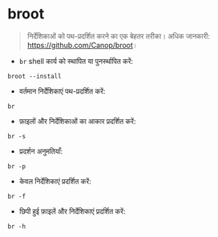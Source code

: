 # broot

> निर्देशिकाओं को पथ-प्रदर्शित करने का एक बेहतर तरीका।
> अधिक जानकारी: <https://github.com/Canop/broot>।

- `br` shell कार्य को स्थापित या पुनर्स्थापित करें:

`broot --install`

- वर्तमान निर्देशिकाएं पथ-प्रदर्शित करें:

`br`

- फ़ाइलों और निर्देशिकाओं का आकार प्रदर्शित करें:

`br -s`

- प्रदर्शन अनुमतियाँ:

`br -p`

- केवल निर्देशिकाएं प्रदर्शित करें:

`br -f`

- छिपी हुई फ़ाइलें और निर्देशिकाएं प्रदर्शित करें:

`br -h`
